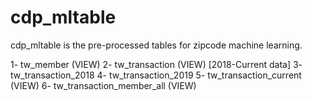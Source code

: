 # cdp_mltable

cdp_mltable is the pre-processed tables for zipcode machine learning. 

1- tw_member (VIEW)
2- tw_transaction (VIEW) [2018-Current data]
3- tw_transaction_2018
4- tw_transaction_2019
5- tw_transaction_current (VIEW)
6- tw_transaction_member_all (VIEW)
